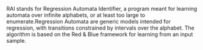  RAI stands for Regression Automata Identifier, a program meant for learning automata over infinite alphabets, or at least too large to enumerate.Regression Automata are generic models intended for regression, with transitions constrained by intervals over the alphabet. The algorithm is based on the Red \& Blue framework for learning from an input sample.
